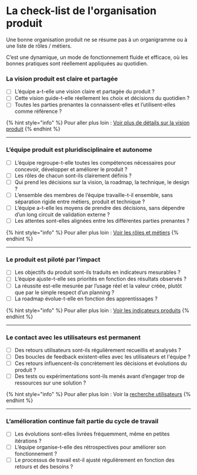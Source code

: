 # La check-list de l'organisation produit

Une bonne organisation produit ne se résume pas à un organigramme ou à une liste de rôles / métiers.

C’est une dynamique, un mode de fonctionnement fluide et efficace, où les bonnes pratiques sont réellement appliquées au quotidien.

### La vision produit est claire et partagée

* [ ] L’équipe a-t-elle une vision claire et partagée du produit ?
* [ ] Cette vision guide-t-elle réellement les choix et décisions du quotidien ?
* [ ] Toutes les parties prenantes la connaissent-elles et l’utilisent-elles comme référence ?

{% hint style="info" %}
Pour aller plus loin : [Voir plus de détails sur la vision produit](ressources/vision-produit.md)
{% endhint %}

***

### L’équipe produit est pluridisciplinaire et autonome

* [ ] L’équipe regroupe-t-elle toutes les compétences nécessaires pour concevoir, développer et améliorer le produit ?
* [ ] Les rôles de chacun sont-ils clairement définis ?
* [ ] Qui prend les décisions sur la vision, la roadmap, la technique, le design ?
* [ ] L’ensemble des membres de l’équipe travaille-t-il ensemble, sans séparation rigide entre métiers, produit et technique ?
* [ ] L’équipe a-t-elle les moyens de prendre des décisions, sans dépendre d’un long circuit de validation externe ?
* [ ] Les attentes sont-elles alignées entre les différentes parties prenantes ?

{% hint style="info" %}
Pour aller plus loin : [Voir les rôles et métiers](../les-differents-roles-et-metiers/)
{% endhint %}

***

### Le produit est piloté par l’impact

* [ ] Les objectifs du produit sont-ils traduits en indicateurs mesurables ?
* [ ] L’équipe ajuste-t-elle ses priorités en fonction des résultats observés ?
* [ ] La réussite est-elle mesurée par l’usage réel et la valeur créée, plutôt que par le simple respect d’un planning ?
* [ ] La roadmap évolue-t-elle en fonction des apprentissages ?

{% hint style="info" %}
Pour aller plus loin : [Voir les indicateurs produits](../../concevoir/indicateurs.md)
{% endhint %}

***

### Le contact avec les utilisateurs est permanent

* [ ] Des retours utilisateurs sont-ils régulièrement recueillis et analysés ?
* [ ] Des boucles de feedback existent-elles avec les utilisateurs et l'équipe ?
* [ ] Ces retours influencent-ils concrètement les décisions et évolutions du produit ?
* [ ] Des tests ou expérimentations sont-ils menés avant d’engager trop de ressources sur une solution ?

{% hint style="info" %}
Pour aller plus loin : Voir la [recherche utilisateurs](../../concevoir/ru/)
{% endhint %}

***

### L’amélioration continue fait partie du cycle de travail

* [ ] Les évolutions sont-elles livrées fréquemment, même en petites itérations ?
* [ ] L’équipe organise-t-elle des rétrospectives pour améliorer son fonctionnement ?
* [ ] Le processus de travail est-il ajusté régulièrement en fonction des retours et des besoins ?
